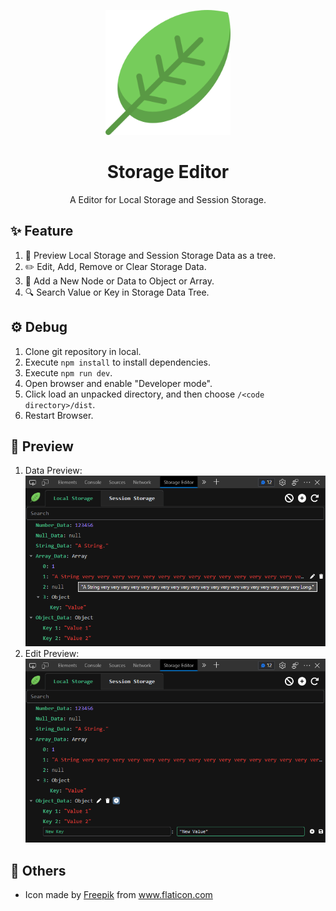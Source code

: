 <p align="center">
    <img width="200" src="./public/logo.png">
</p>

<h1 align="center">Storage Editor</h1>
<p align="center">A Editor for Local Storage and Session Storage.</p>

## ✨ Feature
1. 🙈 Preview Local Storage and Session Storage Data as a tree.
2. ✏️ Edit, Add, Remove or Clear Storage Data.
3. 🔌 Add a New Node or Data to Object or Array.
4. 🔍 Search Value or Key in Storage Data Tree.

## ⚙️ Debug
1. Clone git repository in local.
2. Execute `npm install` to install dependencies.
3. Execute `npm run dev`.
4. Open browser and enable "Developer mode".
5. Click load an unpacked directory, and then choose `/<code directory>/dist`.
6. Restart Browser.

## 👀 Preview
1. Data Preview:
   ![](./preview/preview.png)
2. Edit Preview:
   ![](./preview/Add%20Item.png)

## 🔔 Others
* Icon made by [Freepik](https://www.flaticon.com/authors/freepik) from www.flaticon.com 